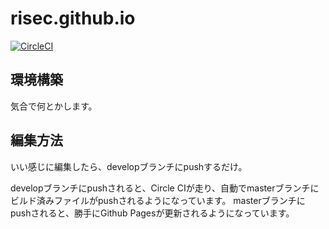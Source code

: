 # risec.github.io
[![CircleCI](https://circleci.com/gh/RiSec/risec.github.io/tree/develop.svg?style=svg)](https://circleci.com/gh/RiSec/risec.github.io/tree/develop)

## 環境構築
気合で何とかします。

## 編集方法
いい感じに編集したら、developブランチにpushするだけ。

developブランチにpushされると、Circle CIが走り、自動でmasterブランチにビルド済みファイルがpushされるようになっています。
masterブランチにpushされると、勝手にGithub Pagesが更新されるようになっています。
